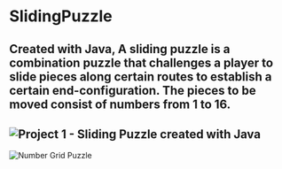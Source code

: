 # SlidingPuzzle
Created with Java, A sliding puzzle is a combination puzzle that challenges a player to slide pieces along certain routes to establish a certain end-configuration. The pieces to be moved consist of numbers from 1 to 16.
---
![Project 1 - Sliding Puzzle created with Java](https://github.com/SumedhaSinghRathor/SlidingPuzzle/assets/130545882/5b8310ae-2c44-464a-8e96-eebd8bbbef49)
---
![Number Grid Puzzle](https://github.com/SumedhaSinghRathor/SlidingPuzzle/assets/130545882/598876b1-63a1-458b-bec3-fce5faab4b50)
